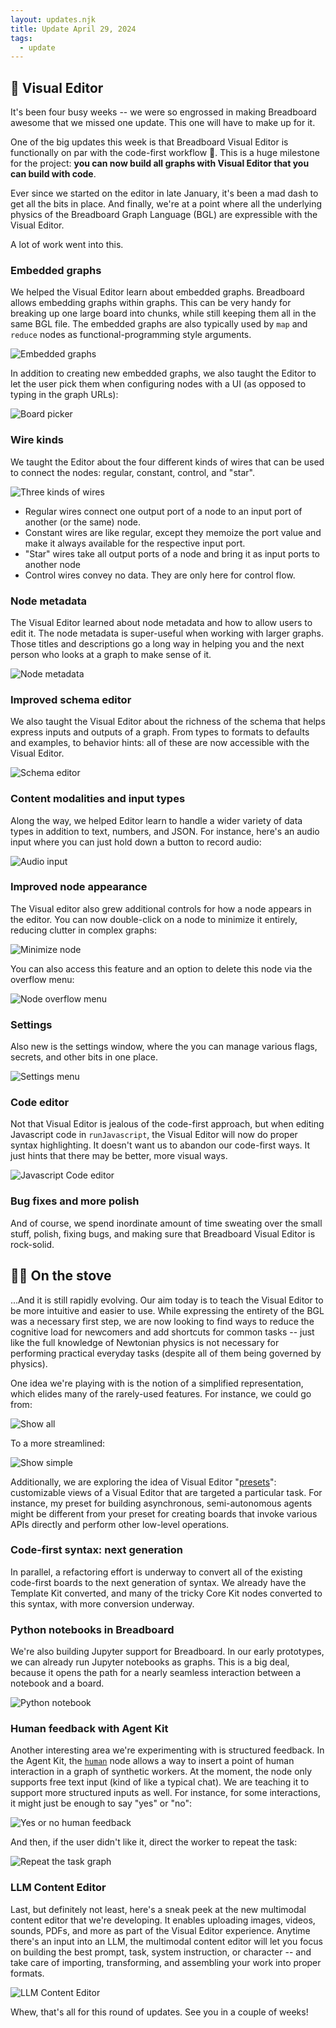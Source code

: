 ```yaml
---
layout: updates.njk
title: Update April 29, 2024
tags:
  - update
---
```


## 🎨 Visual Editor

It's been four busy weeks -- we were so engrossed in making Breadboard awesome that we missed one update. This one will have to make up for it.

One of the big updates this week is that Breadboard Visual Editor is functionally on par with the code-first workflow 🎉. This is a huge milestone for the project: **you can now build all graphs with Visual Editor that you can build with code**.

Ever since we started on the editor in late January, it's been a mad dash to get all the bits in place. And finally, we're at a point where all the underlying physics of the Breadboard Graph Language (BGL) are expressible with the Visual Editor.

A lot of work went into this.

### Embedded graphs

We helped the Visual Editor learn about embedded graphs. Breadboard allows embedding graphs within graphs. This can be very handy for breaking up one large board into chunks, while still keeping them all in the same BGL file. The embedded graphs are also typically used by `map` and `reduce` nodes as functional-programming style arguments.

![Embedded graphs](/breadboard/static/images/2024-04-29/embedded-graphs.png)

In addition to creating new embedded graphs, we also taught the Editor to let the user pick them when configuring nodes with a UI (as opposed to typing in the graph URLs):

![Board picker](/breadboard/static/images/2024-04-29/board-picker.png)

### Wire kinds

We taught the Editor about the four different kinds of wires that can be used to connect the nodes: regular, constant, control, and "star".

![Three kinds of wires](/breadboard/static/images/2024-04-29/all-wire-kinds.png)

- Regular wires connect one output port of a node to an input port of another (or the same) node.
- Constant wires are like regular, except they memoize the port value and make it always available for the respective input port.
- "Star" wires take all output ports of a node and bring it as input ports to another node
- Control wires convey no data. They are only here for control flow.

### Node metadata

The Visual Editor learned about node metadata and how to allow users to edit it. The node metadata is super-useful when working with larger graphs. Those titles and descriptions go a long way in helping you and the next person who looks at a graph to make sense of it.

![Node metadata](/breadboard/static/images/2024-04-29/node-metadata.png)

### Improved schema editor

We also taught the Visual Editor about the richness of the schema that helps express inputs and outputs of a graph. From types to formats to defaults and examples, to behavior hints: all of these are now accessible with the Visual Editor.

![Schema editor](/breadboard/static/images/2024-04-29/schema-editor.png)

### Content modalities and input types

Along the way, we helped Editor learn to handle a wider variety of data types in addition to text, numbers, and JSON. For instance, here's an audio input where you can just hold down a button to record audio:

![Audio input](/breadboard/static/images/2024-04-29/audio-input.png)

### Improved node appearance

The Visual editor also grew additional controls for how a node appears in the editor. You can now double-click on a node to minimize it entirely, reducing clutter in complex graphs:

![Minimize node](/breadboard/static/images/2024-04-29/node-minimized.png)

You can also access this feature and an option to delete this node via the overflow menu:

![Node overflow menu](/breadboard/static/images/2024-04-29/node-overflow.png)

### Settings

Also new is the settings window, where the you can manage various flags, secrets, and other bits in one place.

![Settings menu](/breadboard/static/images/2024-04-29/general-settings.png)

### Code editor

Not that Visual Editor is jealous of the code-first approach, but when editing Javascript code in `runJavascript`, the Visual Editor will now do proper syntax highlighting. It doesn't want us to abandon our code-first ways. It just hints that there may be better, more visual ways.

![Javascript Code editor](/breadboard/static/images/2024-04-29/code-editor.png)

### Bug fixes and more polish

And of course, we spend inordinate amount of time sweating over the small stuff, polish, fixing bugs, and making sure that Breadboard Visual Editor is rock-solid.

## 🧑‍🍳 On the stove

...And it is still rapidly evolving. Our aim today is to teach the Visual Editor to be more intuitive and easier to use. While expressing the entirety of the BGL was a necessary first step, we are now looking to find ways to reduce the cognitive load for newcomers and add shortcuts for common tasks -- just like the full knowledge of Newtonian physics is not necessary for performing practical everyday tasks (despite all of them being governed by physics).

One idea we're playing with is the notion of a simplified representation, which elides many of the rarely-used features. For instance, we could go from:

![Show all](/breadboard/static/images/2024-04-29/song-writer-show-all.png)

To a more streamlined:

![Show simple](/breadboard/static/images/2024-04-29/song-writer-simple.png)

Additionally, we are exploring the idea of Visual Editor "[presets](https://github.com/breadboard-ai/breadboard/issues/1445)": customizable views of a Visual Editor that are targeted a particular task. For instance, my preset for building asynchronous, semi-autonomous agents might be different from your preset for creating boards that invoke various APIs directly and perform other low-level operations.

### Code-first syntax: next generation

In parallel, a refactoring effort is underway to convert all of the existing code-first boards to the next generation of syntax. We already have the Template Kit converted, and many of the tricky Core Kit nodes converted to this syntax, with more conversion underway.

### Python notebooks in Breadboard

We're also building Jupyter support for Breadboard. In our early prototypes, we can already run Jupyter notebooks as graphs. This is a big deal, because it opens the path for a nearly seamless interaction between a notebook and a board.

![Python notebook](/breadboard/static/images/2024-04-29/python-notebook.png)

### Human feedback with Agent Kit

Another interesting area we're experimenting with is structured feedback. In the Agent Kit, the [`human`](/breadboard/docs/kits/agents/#human-agentshuman) node allows a way to insert a point of human interaction in a graph of synthetic workers. At the moment, the node only supports free text input (kind of like a typical chat). We are teaching it to support more structured inputs as well. For instance, for some interactions, it might just be enough to say "yes" or "no":

![Yes or no human feedback](/breadboard/static/images/2024-04-29/vote-feedback-text.png)

And then, if the user didn't like it, direct the worker to repeat the task:

![Repeat the task graph](/breadboard/static/images/2024-04-29/vote-feedback-graph.png)

### LLM Content Editor

Last, but definitely not least, here's a sneak peek at the new multimodal content editor that we're developing. It enables uploading images, videos, sounds, PDFs, and more as part of the Visual Editor experience. Anytime there's an input into an LLM, the multimodal content editor will let you focus on building the best prompt, task, system instruction, or character -- and take care of importing, transforming, and assembling your work into proper formats.

![LLM Content Editor](/breadboard/static/images/2024-04-29/llm-content-editor.png)

Whew, that's all for this round of updates. See you in a couple of weeks!
